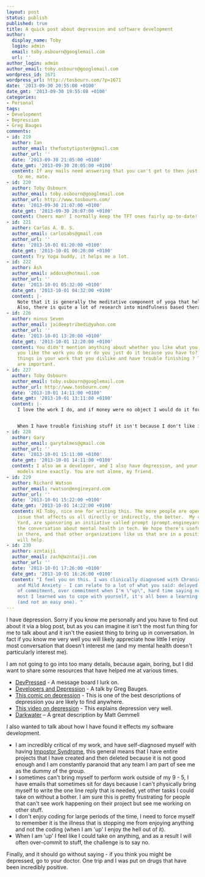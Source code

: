 ```yaml
---
layout: post
status: publish
published: true
title: A quick post about depression and software development
author:
  display_name: Toby
  login: admin
  email: toby.osbourn@googlemail.com
  url: ''
author_login: admin
author_email: toby.osbourn@googlemail.com
wordpress_id: 1671
wordpress_url: http://tosbourn.com/?p=1671
date: '2013-09-30 20:55:08 +0100'
date_gmt: '2013-09-30 19:55:08 +0100'
categories:
- Personal
tags:
- Development
- Depression
- Greg Bauges
comments:
- id: 219
  author: Ian
  author_email: thefootytipster@gmail.com
  author_url: ''
  date: '2013-09-30 21:05:00 +0100'
  date_gmt: '2013-09-30 20:05:00 +0100'
  content: If any mails need answering that you can't get to then just forward them
    to me, mate.
- id: 220
  author: Toby Osbourn
  author_email: toby.osbourn@googlemail.com
  author_url: http://www.tosbourn.com/
  date: '2013-09-30 21:07:00 +0100'
  date_gmt: '2013-09-30 20:07:00 +0100'
  content: Cheers man! I normally keep the TFT ones fairly up-to-date!
- id: 221
  author: Carlos A. B. S.
  author_email: carlosabs@gmail.com
  author_url: ''
  date: '2013-10-01 01:20:00 +0100'
  date_gmt: '2013-10-01 00:20:00 +0100'
  content: Try Yoga buddy, it helps me a lot.
- id: 222
  author: Ash
  author_email: addoss@hotmail.com
  author_url: ''
  date: '2013-10-01 05:32:00 +0100'
  date_gmt: '2013-10-01 04:32:00 +0100'
  content: |-
    Note that it is generally the meditative component of yoga that helps,  so any yoga practice that excludes the meditation and philosophy sides is not likely to be more effective than other slow exercises.
    Also, there is quite a lot of research into mindfulness based therapies (and  mindfulness-cbt hybrid therapies) for depression as being particularly effective.
- id: 226
  author: minus Seven
  author_email: jaideeptribedi@yahoo.com
  author_url: ''
  date: '2013-10-01 13:20:00 +0100'
  date_gmt: '2013-10-01 12:20:00 +0100'
  content: You didn't mention anything about whether you like what you do or not.  Do
    you like the work you do or do you just do it because you have to? What are the
    things in your work that you dislike and have trouble finishing ? These things
    are important.
- id: 227
  author: Toby Osbourn
  author_email: toby.osbourn@googlemail.com
  author_url: http://www.tosbourn.com/
  date: '2013-10-01 14:11:00 +0100'
  date_gmt: '2013-10-01 13:11:00 +0100'
  content: |-
    I love the work I do, and if money were no object I would do it for free.


    When I have trouble finishing stuff it isn't because I don't like it and it isn't always the same thing, it is hard to explain sorry.
- id: 228
  author: Gary
  author_email: garytalmes@gmail.com
  author_url: ''
  date: '2013-10-01 15:11:00 +0100'
  date_gmt: '2013-10-01 14:11:00 +0100'
  content: I also am a developer, and I also have depression, and your situations
    models mine exactly. You are not alone, my friend.
- id: 229
  author: Richard Watson
  author_email: rwatson@engineyard.com
  author_url: ''
  date: '2013-10-01 15:22:00 +0100'
  date_gmt: '2013-10-01 14:22:00 +0100'
  content: HI Toby, nice one for writing this. The more people are open about this
    issue that affects us all directly or indirectly, the better.  My company, Engine
    Yard, are sponsoring an initiative called prompt (prompt.engineyard.com), to further
    the conversation about mental health in tech. We hope there's useful resources
    in there, and that other organizations like us that are in a position to help,
    will help.
- id: 230
  author: azntaiji
  author_email: zach@azntaiji.com
  author_url: ''
  date: '2013-10-01 17:26:00 +0100'
  date_gmt: '2013-10-01 16:26:00 +0100'
  content: "I feel you on this. I was clinically diagnosed with Chronic Depression
    and Mild Anxiety - I can relate to a lot of what you said: delayed emails, lack
    of commitment, over commitment when I'm \"up\", hard time saying no, etc.\n\nOverall,
    most I learned was to cope with yourself, it's all been a learning experience
    (and not an easy one). "
---
```

<p>I have depression. Sorry if you know me personally and you have to find out about it via a blog post, but as you can imagine it isn't the most fun thing for me to talk about and it isn't the easiest thing to bring up in conversation. In fact if you know me very well you will likely appreciate how little I enjoy most conversation that doesn't interest me (and my mental health doesn't particularly interest me).</p>
<p>I am not going to go into too many details, because again, boring, but I did want to share some resources that have helped me at various times.</p>
<ul>
<li><a href="http://www.devpressed.com/">DevPressed</a> - A message board I lurk on.</li>
<li><a href="http://steelcityruby.confbots.com/video/72690223">Developers and Depression</a> - A talk by Greg Bauges.</li>
<li><a href="http://hyperboleandahalf.blogspot.co.uk/2011/10/adventures-in-depression.html">This comic on depression</a> - This is one of the best descriptions of depression you are likely to find anywhere.</li>
<li><a href="http://www.youtube.com/watch?v=XiCrniLQGYc">This video on depression</a> - This explains depression very well.</li>
<li><a href="http://mattgemmell.com/darkwater/">Darkwater</a> – A great description by Matt Gemmell</li>
</ul>
<p>I also wanted to talk about how I have found it effects my software development.</p>
<ul>
<li>I am incredibly critical of my work, and have self-diagnosed myself with having <a href="https://en.wikipedia.org/wiki/Impostor_syndrome">Impostor Syndrome</a>, this general means that I have entire projects that I have created and then deleted because it is not good enough and I am constantly paranoid that any team I am part of see me as the dummy of the group.</li>
<li>I sometimes can't bring myself to perform work outside of my 9 - 5, I have emails that sometimes sit for days because I can't physically bring myself to write the one line reply that is needed, yet other tasks I could take on without a bother. I am sure this is pretty frustrating for people that can't see work happening on their project but see me working on other stuff.</li>
<li>I don't enjoy coding for large periods of the time, I need to force myself to remember it is the illness that is stopping me from enjoying anything and not the coding (when I am 'up' I enjoy the hell out of it).</li>
<li>When I am 'up' I feel like I could take on anything, and as a result I will often over-commit to stuff, the challenge is to say no.</li>
</ul>
<p>Finally, and it should go without saying - if you think you might be depressed, go to your doctor. One trip and I was put on drugs that have been incredibly positive.</p>
<p>&nbsp;</p>
